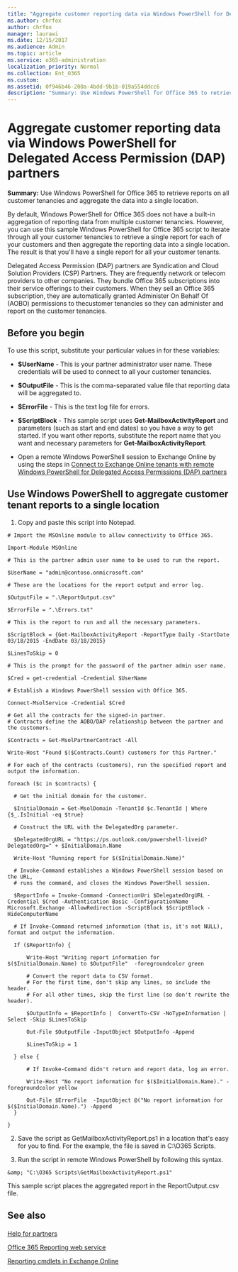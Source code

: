 ```yaml
---
title: "Aggregate customer reporting data via Windows PowerShell for Delegated Access Permission (DAP) partners"
ms.author: chrfox
author: chrfox
manager: laurawi
ms.date: 12/15/2017
ms.audience: Admin
ms.topic: article
ms.service: o365-administration
localization_priority: Normal
ms.collection: Ent_O365
ms.custom: 
ms.assetid: 0f946b46-200a-4bdd-9b1b-019a554ddcc6
description: "Summary: Use Windows PowerShell for Office 365 to retrieve reports on all customer tenancies and aggregate the data into a single location."
---
```


# Aggregate customer reporting data via Windows PowerShell for Delegated Access Permission (DAP) partners

 **Summary:** Use Windows PowerShell for Office 365 to retrieve reports on all customer tenancies and aggregate the data into a single location.
  
By default, Windows PowerShell for Office 365 does not have a built-in aggregation of reporting data from multiple customer tenancies. However, you can use this sample Windows PowerShell for Office 365 script to iterate through all your customer tenancies to retrieve a single report for each of your customers and then aggregate the reporting data into a single location. The result is that you'll have a single report for all your customer tenants. 
  
Delegated Access Permission (DAP) partners are Syndication and Cloud Solution Providers (CSP) Partners. They are frequently network or telecom providers to other companies. They bundle Office 365 subscriptions into their service offerings to their customers. When they sell an Office 365 subscription, they are automatically granted Administer On Behalf Of (AOBO) permissions to thecustomer tenancies so they can administer and report on the customer tenancies.
## Before you begin

To use this script, substitute your particular values in for these variables:
  
- **$UserName** - This is your partner administrator user name. These credentials will be used to connect to all your customer tenancies.
    
- **$OutputFile** - This is the comma-separated value file that reporting data will be aggregated to.
    
- **$ErrorFile** - This is the text log file for errors.
    
- **$ScriptBlock** - This sample script uses **Get-MailboxActivityReport** and parameters (such as start and end dates) so you have a way to get started. If you want other reports, substitute the report name that you want and necessary parameters for **Get-MailboxActivityReport**.
    
- Open a remote Windows PowerShell session to Exchange Online by using the steps in [Connect to Exchange Online tenants with remote Windows PowerShell for Delegated Access Permissions (DAP) partners](connect-to-exchange-online-tenants-with-remote-windows-powershell-for-delegated.md)
    
## Use Windows PowerShell to aggregate customer tenant reports to a single location

1. Copy and paste this script into Notepad.
    
  ```
  # Import the MSOnline module to allow connectivity to Office 365.

Import-Module MSOnline

# This is the partner admin user name to be used to run the report.

$UserName = "admin@contoso.onmicrosoft.com"

# These are the locations for the report output and error log.

$OutputFile = ".\ReportOutput.csv"

$ErrorFile = ".\Errors.txt"

# This is the report to run and all the necessary parameters.

$ScriptBlock = {Get-MailboxActivityReport -ReportType Daily -StartDate 03/18/2015 -EndDate 03/18/2015}

$LinesToSkip = 0

# This is the prompt for the password of the partner admin user name.

$Cred = get-credential -Credential $UserName

# Establish a Windows PowerShell session with Office 365.

Connect-MsolService -Credential $Cred

# Get all the contracts for the signed-in partner.  
# Contracts define the AOBO/DAP relationship between the partner and the customers.

$Contracts = Get-MsolPartnerContract -All

Write-Host "Found $($Contracts.Count) customers for this Partner."

# For each of the contracts (customers), run the specified report and output the information.

foreach ($c in $contracts) { 

    # Get the initial domain for the customer.

    $InitialDomain = Get-MsolDomain -TenantId $c.TenantId | Where {$_.IsInitial -eq $true}

    # Construct the URL with the DelegatedOrg parameter.
    
    $DelegatedOrgURL = "https://ps.outlook.com/powershell-liveid?DelegatedOrg=" + $InitialDomain.Name
        
    Write-Host "Running report for $($InitialDomain.Name)"

    # Invoke-Command establishes a Windows PowerShell session based on the URL,
    # runs the command, and closes the Windows PowerShell session.
    
    $ReportInfo = Invoke-Command -ConnectionUri $DelegatedOrgURL -Credential $Cred -Authentication Basic -ConfigurationName Microsoft.Exchange -AllowRedirection -ScriptBlock $ScriptBlock -HideComputerName

    # If Invoke-Command returned information (that is, it's not NULL), format and output the information.
    
    If ($ReportInfo) {

        Write-Host "Writing report information for $($InitialDomain.Name) to $OutputFile"  -foregroundcolor green

        # Convert the report data to CSV format.
        # For the first time, don't skip any lines, so include the header.
        # For all other times, skip the first line (so don't rewrite the header).
        
        $OutputInfo = $ReportInfo |  ConvertTo-CSV -NoTypeInformation | Select -Skip $LinesToSkip

        Out-File $OutputFile -InputObject $OutputInfo -Append

        $LinesToSkip = 1

    } else {

        # If Invoke-Command didn't return and report data, log an error.
        
        Write-Host "No report information for $($InitialDomain.Name)." -foregroundcolor yellow
           
        Out-File $ErrorFile  -InputObject @("No report information for $($InitialDomain.Name).") -Append
    }

}

  ```

2. Save the script as GetMailboxActivityReport.ps1 in a location that's easy for you to find. For the example, the file is saved in C:\\O365 Scripts. 
    
3. Run the script in remote Windows PowerShell by following this syntax.
    
  ```
  &amp; "C:\O365 Scripts\GetMailboxActivityReport.ps1"
  ```

This sample script places the aggregated report in the ReportOutput.csv file.
  
## See also

#### 

[Help for partners](https://go.microsoft.com/fwlink/p/?LinkID=533477)
  
[Office 365 Reporting web service](https://go.microsoft.com/fwlink/p/?LinkId=532777)
  
[Reporting cmdlets in Exchange Online](https://go.microsoft.com/fwlink/p/?LinkId=526430)

